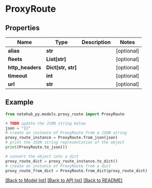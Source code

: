 # ProxyRoute

## Properties

| Name             | Type               | Description | Notes      |
| ---------------- | ------------------ | ----------- | ---------- |
| **alias**        | **str**            |             | [optional] |
| **fleets**       | **List[str]**      |             | [optional] |
| **http_headers** | **Dict[str, str]** |             | [optional] |
| **timeout**      | **int**            |             | [optional] |
| **url**          | **str**            |             | [optional] |

## Example

```python
from notehub_py.models.proxy_route import ProxyRoute

# TODO update the JSON string below
json = "{}"
# create an instance of ProxyRoute from a JSON string
proxy_route_instance = ProxyRoute.from_json(json)
# print the JSON string representation of the object
print(ProxyRoute.to_json())

# convert the object into a dict
proxy_route_dict = proxy_route_instance.to_dict()
# create an instance of ProxyRoute from a dict
proxy_route_from_dict = ProxyRoute.from_dict(proxy_route_dict)
```

[[Back to Model list]](../README.md#documentation-for-models) [[Back to API list]](../README.md#documentation-for-api-endpoints) [[Back to README]](../README.md)
